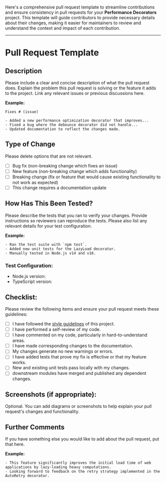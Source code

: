 Here's a comprehensive pull request template to streamline contributions and ensure consistency in pull requests for your **Performance Decorators** project. This template will guide contributors to provide necessary details about their changes, making it easier for maintainers to review and understand the context and impact of each contribution.

---

# Pull Request Template

## Description

Please include a clear and concise description of what the pull request does. Explain the problem this pull request is solving or the feature it adds to the project. Link any relevant issues or previous discussions here.

**Example:**
```
Fixes # (issue)

- Added a new performance optimization decorator that improves...
- Fixed a bug where the debounce decorator did not handle...
- Updated documentation to reflect the changes made.
```

## Type of Change

Please delete options that are not relevant.

- [ ] Bug fix (non-breaking change which fixes an issue)
- [ ] New feature (non-breaking change which adds functionality)
- [ ] Breaking change (fix or feature that would cause existing functionality to not work as expected)
- [ ] This change requires a documentation update

## How Has This Been Tested?

Please describe the tests that you ran to verify your changes. Provide instructions so reviewers can reproduce the tests. Please also list any relevant details for your test configuration.

**Example:**
```
- Ran the test suite with `npm test`.
- Added new unit tests for the LazyLoad decorator.
- Manually tested in Node.js v14 and v16.
```

### Test Configuration:

- Node.js version:
- TypeScript version:

## Checklist:

Please review the following items and ensure your pull request meets these guidelines:

- [ ] I have followed the [style guidelines](https://github.com/RyanMyrvold/Performance-Decorators/blob/main/CONTRIBUTING.md) of this project.
- [ ] I have performed a self-review of my code.
- [ ] I have commented on my code, particularly in hard-to-understand areas.
- [ ] I have made corresponding changes to the documentation.
- [ ] My changes generate no new warnings or errors.
- [ ] I have added tests that prove my fix is effective or that my feature works.
- [ ] New and existing unit tests pass locally with my changes.
- [ ] downstream modules have merged and published any dependent changes.

## Screenshots (if appropriate):

Optional. You can add diagrams or screenshots to help explain your pull request's changes and functionality.

## Further Comments

If you have something else you would like to add about the pull request, put that here.

**Example:**
```
- This feature significantly improves the initial load time of web applications by lazy-loading heavy computations.
- Looking forward to feedback on the retry strategy implemented in the AutoRetry decorator.
```
